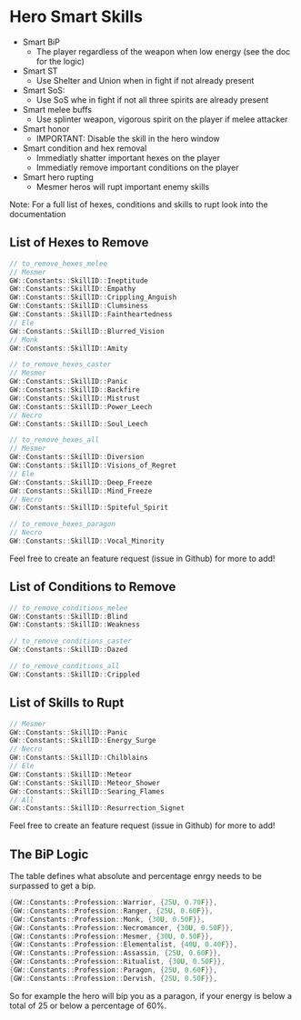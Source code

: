 # Hero Smart Skills

- Smart BiP
  - The player regardless of the weapon when low energy (see the doc for the logic)
- Smart ST
  - Use Shelter and Union when in fight if not already present
- Smart SoS:
  - Use SoS whe in fight if not all three spirits are already present
- Smart melee buffs
  - Use splinter weapon, vigorous spirit on the player if melee attacker
- Smart honor
  - IMPORTANT: Disable the skill in the hero window
- Smart condition and hex removal
  - Immediatly shatter important hexes on the player
  - Immediatly remove important conditions on the player
- Smart hero rupting
  - Mesmer heros will rupt important enemy skills

Note: For a full list of hexes, conditions and skills to rupt look into the documentation

## List of Hexes to Remove

```cpp
// to_remove_hexes_melee
// Mesmer
GW::Constants::SkillID::Ineptitude
GW::Constants::SkillID::Empathy
GW::Constants::SkillID::Crippling_Anguish
GW::Constants::SkillID::Clumsiness
GW::Constants::SkillID::Faintheartedness
// Ele
GW::Constants::SkillID::Blurred_Vision
// Monk
GW::Constants::SkillID::Amity

// to_remove_hexes_caster
// Mesmer
GW::Constants::SkillID::Panic
GW::Constants::SkillID::Backfire
GW::Constants::SkillID::Mistrust
GW::Constants::SkillID::Power_Leech
// Necro
GW::Constants::SkillID::Soul_Leech

// to_remove_hexes_all
// Mesmer
GW::Constants::SkillID::Diversion
GW::Constants::SkillID::Visions_of_Regret
// Ele
GW::Constants::SkillID::Deep_Freeze
GW::Constants::SkillID::Mind_Freeze
// Necro
GW::Constants::SkillID::Spiteful_Spirit

// to_remove_hexes_paragon
// Necro
GW::Constants::SkillID::Vocal_Minority
```

Feel free to  create an feature request (issue in Github) for more to add!

## List of Conditions to Remove

```cpp
// to_remove_conditions_melee
GW::Constants::SkillID::Blind
GW::Constants::SkillID::Weakness

// to_remove_conditions_caster
GW::Constants::SkillID::Dazed

// to_remove_conditions_all
GW::Constants::SkillID::Crippled
```

## List of Skills to Rupt

```cpp
// Mesmer
GW::Constants::SkillID::Panic
GW::Constants::SkillID::Energy_Surge
// Necro
GW::Constants::SkillID::Chilblains
// Ele
GW::Constants::SkillID::Meteor
GW::Constants::SkillID::Meteor_Shower
GW::Constants::SkillID::Searing_Flames
// All
GW::Constants::SkillID::Resurrection_Signet
```

Feel free to  create an feature request (issue in Github) for more to add!

## The BiP Logic

The table defines what absolute and percentage enrgy needs to be surpassed to get a bip.

```cpp
{GW::Constants::Profession::Warrior, {25U, 0.70F}},
{GW::Constants::Profession::Ranger, {25U, 0.60F}},
{GW::Constants::Profession::Monk, {30U, 0.50F}},
{GW::Constants::Profession::Necromancer, {30U, 0.50F}},
{GW::Constants::Profession::Mesmer, {30U, 0.50F}},
{GW::Constants::Profession::Elementalist, {40U, 0.40F}},
{GW::Constants::Profession::Assassin, {25U, 0.60F}},
{GW::Constants::Profession::Ritualist, {30U, 0.50F}},
{GW::Constants::Profession::Paragon, {25U, 0.60F}},
{GW::Constants::Profession::Dervish, {25U, 0.50F}},
```

So for example the hero will bip you as a paragon, if your energy is below a total of 25 or below a percentage of 60%.
